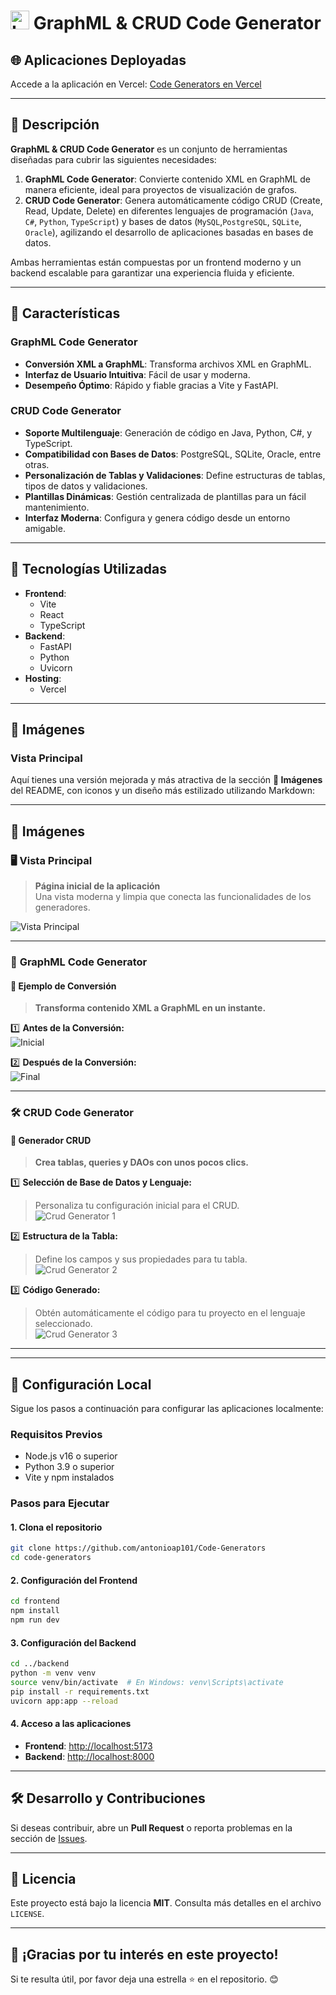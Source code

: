 # <img src="./readme-assets/logo.png" alt="Logo" width="30" height="30" /> GraphML & CRUD Code Generator

## 🌐 Aplicaciones Deployadas

Accede a la aplicación en Vercel: [Code Generators en Vercel](https://code-generators-aag.vercel.app/)

---

## 📖 Descripción

**GraphML & CRUD Code Generator** es un conjunto de herramientas diseñadas para cubrir las siguientes necesidades:

1. **GraphML Code Generator**: Convierte contenido XML en GraphML de manera eficiente, ideal para proyectos de
   visualización de grafos.
2. **CRUD Code Generator**: Genera automáticamente código CRUD (Create, Read, Update, Delete) en diferentes lenguajes de
   programación (`Java`, `C#`, `Python`, `TypeScript`) y bases de datos (`MySQL`,`PostgreSQL`, `SQLite`, `Oracle`),
   agilizando el desarrollo de aplicaciones basadas en bases de datos.

Ambas herramientas están compuestas por un frontend moderno y un backend escalable para garantizar una experiencia
fluida y eficiente.

---

## 🎯 Características

### GraphML Code Generator

- **Conversión XML a GraphML**: Transforma archivos XML en GraphML.
- **Interfaz de Usuario Intuitiva**: Fácil de usar y moderna.
- **Desempeño Óptimo**: Rápido y fiable gracias a Vite y FastAPI.

### CRUD Code Generator

- **Soporte Multilenguaje**: Generación de código en Java, Python, C#, y TypeScript.
- **Compatibilidad con Bases de Datos**: PostgreSQL, SQLite, Oracle, entre otras.
- **Personalización de Tablas y Validaciones**: Define estructuras de tablas, tipos de datos y validaciones.
- **Plantillas Dinámicas**: Gestión centralizada de plantillas para un fácil mantenimiento.
- **Interfaz Moderna**: Configura y genera código desde un entorno amigable.

---

## 🚀 Tecnologías Utilizadas

- **Frontend**:
    - Vite
    - React
    - TypeScript
- **Backend**:
    - FastAPI
    - Python
    - Uvicorn
- **Hosting**:
    - Vercel

---

## 📸 Imágenes

### Vista Principal

Aquí tienes una versión mejorada y más atractiva de la sección **📸 Imágenes** del README, con iconos y un diseño más
estilizado utilizando Markdown:

---

## 📸 Imágenes

### 🖥️ Vista Principal

> **Página inicial de la aplicación**  
> Una vista moderna y limpia que conecta las funcionalidades de los generadores.

![Vista Principal](readme-assets/main-page.png)

---

### 🧩 **GraphML Code Generator**

#### 🔄 Ejemplo de Conversión

> **Transforma contenido XML a GraphML en un instante.**

1️⃣ **Antes de la Conversión:**  
![Inicial](readme-assets/graphml-generator-1.png)

2️⃣ **Después de la Conversión:**  
![Final](readme-assets/graphml-generator-2.png)

---

### 🛠️ **CRUD Code Generator**

#### 🌟 Generador CRUD

> **Crea tablas, queries y DAOs con unos pocos clics.**

1️⃣ **Selección de Base de Datos y Lenguaje:**
> Personaliza tu configuración inicial para el CRUD.  
![Crud Generator 1](readme-assets/crud-generator-1.png)

2️⃣ **Estructura de la Tabla:**
> Define los campos y sus propiedades para tu tabla.  
![Crud Generator 2](readme-assets/crud-generator-2.png)

3️⃣ **Código Generado:**
> Obtén automáticamente el código para tu proyecto en el lenguaje seleccionado.  
![Crud Generator 3](readme-assets/crud-generator-3.png)

---

---

## 🔧 Configuración Local

Sigue los pasos a continuación para configurar las aplicaciones localmente:

### Requisitos Previos

- Node.js v16 o superior
- Python 3.9 o superior
- Vite y npm instalados

### Pasos para Ejecutar

#### 1. Clona el repositorio

```bash
git clone https://github.com/antonioap101/Code-Generators
cd code-generators
```

#### 2. Configuración del Frontend

```bash
cd frontend
npm install
npm run dev
```

#### 3. Configuración del Backend

```bash
cd ../backend
python -m venv venv
source venv/bin/activate  # En Windows: venv\Scripts\activate
pip install -r requirements.txt
uvicorn app:app --reload
```

#### 4. Acceso a las aplicaciones

- **Frontend**: [http://localhost:5173](http://localhost:5173)
- **Backend**: [http://localhost:8000](http://localhost:8000)

---

## 🛠️ Desarrollo y Contribuciones

Si deseas contribuir, abre un **Pull Request** o reporta problemas en la sección
de [Issues](https://github.com/antonioap101/code-generators/issues).

---

## 📝 Licencia

Este proyecto está bajo la licencia **MIT**. Consulta más detalles en el archivo `LICENSE`.

---

## 🌟 ¡Gracias por tu interés en este proyecto!

Si te resulta útil, por favor deja una estrella ⭐ en el repositorio. 😊